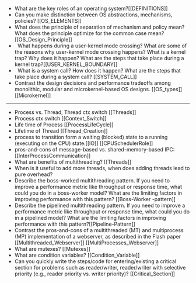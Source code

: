 -  What are the key roles of an operating system?[[DEFINITIONS]]
- Can you make distinction between OS abstractions, mechanisms, policies? [[OS_ELEMENTS]]
- What does the principle of separation of mechanism and policy mean? What does the principle optimize for the common case mean? [[OS_Design_Principle]]
-   What happens during a user-kernel mode crossing? What are some of the reasons why user-kernel mode crossing happens? What is a kernel trap? Why does it happen? What are the steps that take place during a kernel trap?[[USER_KERNEL_BOUNDARY]]  
-   What is a system call? How does it happen? What are the steps that take place during a system call? [[SYSTEM_CALL]]
- Contrast the design decisions and performance tradeoffs among monolithic, modular and microkernel-based OS designs. [[OS_types]]  [[Microkernel]]
______________________________________________________________________
- Process vs. Thread, Thread ctx switch [[Threads]]
- Process ctx switch [[Context_Switch]] 
- Life time of Process [[ProcessLifeCycle]]
- Lifetime of Thread [[Thread_Creation]]
- process to transition form a waiting (blocked) state to a running (executing on the CPU) state.[[IO]]   [[CPUSchedulerRole]]
- pros-and-cons of message-based vs. shared-memory-based IPC: [[InterProcessCommunication]]
- What are benefits of multithreading? [[Threads]]
- When is it useful to add more threads, when does adding threads lead to pure overhead? 
- Describe the boss-worked multithreading pattern. If you need to improve a performance metric like throughput or response time, what could you do in a boss-worker model? What are the limiting factors in improving performance with this pattern? [[Boss-Worker -pattern]]
- Describe the pipelined multithreading pattern. If you need to improve a performance metric like throughput or response time, what could you do in a pipelined model? What are the limiting factors in improving performance with this pattern?[[Pipeline-Pattern]]
- Contrast the pros-and-cons of a multithreaded (MT) and multiprocess (MP) implementation of a webserver, as described in the Flash paper [[Multithreaded_Webserver]]  [[MultiProcesses_Webserver]]
- What are mutexes?  [[Mutexes]]  
- What are condition variables? [[Condition_Variable]]
- Can you quickly write the steps/code for entering/existing a critical section for problems such as reader/writer, reader/writer with selective priority (e.g., reader priority vs. writer priority)? [[Critical_Section]]